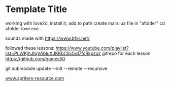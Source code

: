 # Template Title

working with love2d, install it, add to path
create main.lua file in "afolder"
cd afolder
love.exe .

sounds made with https://www.bfxr.net/

followed these lessons: https://www.youtube.com/playlist?list=PLWKjhJtqVAbluXJKKbCIb4xd7fcRkpzoz
gitrepo for each lesson https://github.com/games50

<!-- 
https://youtu.be/pGpn2YMXtdg?list=PLWKjhJtqVAbluXJKKbCIb4xd7fcRkpzoz&t=5596
-->

git submodule update --init --remote --recursive

www.spriters-resource.com